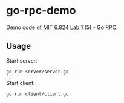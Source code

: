 # go-rpc-demo
Demo code of [MIT 6.824 Lab 1 (5) - Go RPC](https://frederick-s.github.io/2022/04/04/mit-6.824-lab1-go-rpc/).

## Usage
Start server:

```
go run server/server.go
```

Start client:

```
go run client/client.go
```
